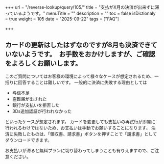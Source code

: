 +++
url = "/reverse-lookup/query/105/"
title = "支払がX月の決済が出来ずに滞っているようです。"
menuTitle = ""
description = ""
toc = false
isDictionaly = true
weight = 105
date = "2025-09-22"
tags = ["FAQ"]

+++

## カードの更新はしたはずなのですが8月も決済できていないようです。　お手数をおかけしますが、ご確認をよろしくお願いします。

このご質問についてはお客様の環境によって様々なケースが想定されるため、一括りに回答することは難しいです。
一般的に決済に失敗する理由としては

- 与信不足
- 盗難届が出された
- 銀行が支払いを拒否した
- 3Ds追加認証が行われなかった

といったケースが想定されます。
カードを変更しても支払いの再試行が即座に行われるわけではないため、お支払いは手動でお願いすることになります。
決済に失敗したものは、「領収書、請求書」ボタンを押すことで「請求書」としてダウンロードできます。

お支払いが滞ると無料プランに切り替わってしまうことも有りえますので、ご注意ください。
